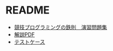 # README
- [競技プログラミングの鉄則　演習問題集](https://atcoder.jp/contests/tessoku-book)
- [解説PDF](https://github.com/E869120/kyopro-tessoku/blob/main/editorial/Editorial_All.pdf)
- [テストケース](https://www.dropbox.com/sh/nx3tnilzqz7df8a/AABh1dWn9MpTS1XX_t3_2nHfa/tessoku-book?dl=0&subfolder_nav_tracking=1)
